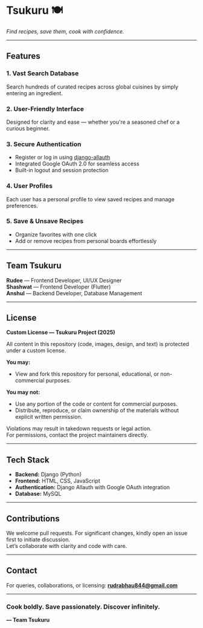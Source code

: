 # Tsukuru 🍽️  
*Find recipes, save them, cook with confidence.*

---

## Features

### 1. Vast Search Database  
Search hundreds of curated recipes across global cuisines by simply entering an ingredient.

### 2. User-Friendly Interface  
Designed for clarity and ease — whether you're a seasoned chef or a curious beginner.

### 3. Secure Authentication  
- Register or log in using [django-allauth](https://django-allauth.readthedocs.io/en/latest/)  
- Integrated Google OAuth 2.0 for seamless access  
- Built-in logout and session protection

### 4. User Profiles  
Each user has a personal profile to view saved recipes and manage preferences.

### 5. Save & Unsave Recipes  
- Organize favorites with one click  
- Add or remove recipes from personal boards effortlessly

---

## Team Tsukuru

**Rudee** — Frontend Developer, UI/UX Designer  
**Shashwat** — Frontend Developer (Flutter)  
**Anshul** — Backend Developer, Database Management

---

## License

**Custom License — Tsukuru Project (2025)**

All content in this repository (code, images, design, and text) is protected under a custom license.

**You may:**
- View and fork this repository for personal, educational, or non-commercial purposes.

**You may not:**
- Use any portion of the code or content for commercial purposes.
- Distribute, reproduce, or claim ownership of the materials without explicit written permission.

Violations may result in takedown requests or legal action.  
For permissions, contact the project maintainers directly.

---

## Tech Stack

- **Backend:** Django (Python)
- **Frontend:** HTML, CSS, JavaScript
- **Authentication:** Django Allauth with Google OAuth integration
- **Database:** MySQL

---

## Contributions

We welcome pull requests. For significant changes, kindly open an issue first to initiate discussion.  
Let’s collaborate with clarity and code with care.

---

## Contact

For queries, collaborations, or licensing:
**rudrabhau844@gmail.com**

---

### Cook boldly. Save passionately. Discover infinitely.  
**— Team Tsukuru**

